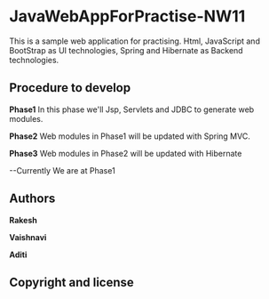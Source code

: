 JavaWebAppForPractise-NW11
==========================
This is a sample web application for practising.
Html, JavaScript and BootStrap as UI technologies, Spring and Hibernate as Backend technologies.

## Procedure to develop
**Phase1**
In this phase we'll Jsp, Servlets and JDBC to generate web modules.

**Phase2**
Web modules in Phase1 will be updated with Spring MVC.

**Phase3**
Web modules in Phase2 will be updated with Hibernate

--Currently We are at Phase1

## Authors

**Rakesh**

**Vaishnavi**

**Aditi**


## Copyright and license
